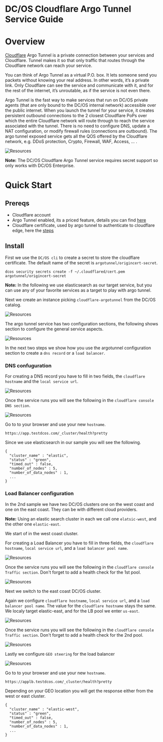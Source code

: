 # DC/OS Cloudflare Argo Tunnel Service Guide


# Overview

[Cloudflare](https://www.cloudflare.com/) Argo Tunnel is a private connection between your services and Cloudflare. Tunnel makes it so that only traffic that routes through the Cloudflare network can reach your service.

You can think of Argo Tunnel as a virtual P.O. box. It lets someone send you packets without knowing your real address. In other words, it’s a private link. Only Cloudflare can see the service and communicate with it, and for the rest of the internet, it’s unroutable, as if the service is not even there.

Argo Tunnel is the fast way to make services that run on DC/OS private agents (that are only bound to the DC/OS internal network) accessible over the public internet. When you launch the tunnel for your service, it creates persistent outbound connections to the 2 closest Cloudflare PoPs over which the entire Cloudflare network will route through to reach the service associated with the tunnel. There is no need to configure DNS, update a NAT configuration, or modify firewall rules (connections are outbound). The argo tunnel exposed service gets all the QOS offered by the Cloudflare network, e.g. DDoS protection, Crypto, Firewall, WAF, Access, ... .


![Resources](img/over01.png)

**Note:** The DC/OS Cloudflare Argo Tunnel service requires secret support so only works with DC/OS Enterprise.


# Quick Start

## Prereqs

* Cloudflare account
* Argo Tunnel enabled, its a priced feature, details you can find [here](https://www.cloudflare.com/plans/)
* Cloudflare certificate, used by argo tunnel to authenticate to cloudflare edge, here the [steps](https://developers.cloudflare.com/argo-tunnel/quickstart/)


## Install

First we use the `DC/OS cli` to create a secret to store the cloudflare certificate. The default name of the secret is `argotunnel/origincert-secret`.
```
dcos security secrets create -f ~/.cloudflared/cert.pem argotunnel/origincert-secret
```

**Note:** In the following we use elasticsearch as our target service, but you can use any of your favorite services as a target to play with argo tunnel.

Next we create an instance picking `cloudflare-argotunnel` from the DC/OS catalog.

![Resources](img/inst01.png)

The argo tunnel service has two configuration sections, the following shows section to configure the general service aspects.

![Resources](img/dns01.png)

In the next two steps we show how you use the argotunnel configuration section to create a `dns record` or a `load balancer`.

### DNS confuguration

For creating a DNS record you have to fill in two fields, the `cloudflare hostname` and the `local service url`.

![Resources](img/dns02.png)

Once the service runs you will see the following in the `cloudflare console DNS section`.

![Resources](img/dns03.png)

Go to to your browser and use your new `hostname`.
```
https://app.testdcos.com/_cluster/health?pretty
```

Since we use elasticsearch in our sample you will see the following.
```
{
  "cluster_name" : "elastic",
  "status" : "green",
  "timed_out" : false,
  "number_of_nodes" : 5,
  "number_of_data_nodes" : 1,
  ...
}
```

### Load Balancer configuration

In the 2nd sample we have two DC/OS clusters one on the west coast and one on the east coast. They can be with different cloud providers.

**Note:** Using an elastic search cluster in each we call one `elatsic-west`, and the other one `elastic-east`.

We start of in the west coast cluster.

For creating a Load Balancer you have to fill in three fields, the `cloudflare hostname`, `local service url`, and a `load balancer pool name`.

![Resources](img/lb01.png)

Once the service runs you will see the following in the `cloudflare console Traffic section`. Don't forget to add a health check for the 1st pool.

![Resources](img/lb02.png)

Next we switch to the east coast DC/OS cluster.

Again we configure `cloudflare hostname`, `local service url`, and a `load balancer pool name`. The value for the `cloudflare hostname` stays the same. We localy target elastic-east, and for the LB pool we enter `us-east`.

![Resources](img/lb03.png)

Once the service runs you will see the following in the `cloudflare console Traffic section`. Don't forget to add a health check for the 2nd pool.

![Resources](img/lb04.png)

Lastly we configure `GEO steering` for the load balancer

![Resources](img/lb05.png)

Go to to your browser and use your new `hostname`.
```
https://applb.testdcos.com/_cluster/health?pretty
```

Depending on your GEO location you will get the response either from the west or east cluster.
```
{
  "cluster_name" : "elastic-west",
  "status" : "green",
  "timed_out" : false,
  "number_of_nodes" : 5,
  "number_of_data_nodes" : 1,
  ...
}
```
